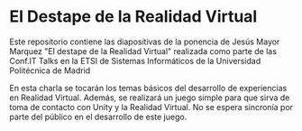 # El Destape de la Realidad Virtual

Este repositorio contiene las diapositivas de la ponencia de Jesús Mayor Marquez "El destape de la Realidad Virtual" realizada como parte de las Conf.IT Talks en la ETSI de Sistemas Informáticos de la Universidad Politécnica de Madrid

En esta charla se tocarán los temas básicos del desarrollo de experiencias en Realidad Virtual. Además, se realizará un juego simple para que sirva de toma de contacto con Unity y la Realidad Virtual. No se espera sincronía por parte del público en el desarrollo de este juego.
